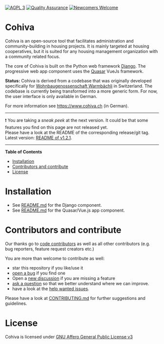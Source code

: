 <!-- for main -->

<!-- [![Download](https://img.shields.io/badge/Download-v0.1.0-%23007ec6)](https://github.com/tegonal/cohiva/releases/tag/v0.1.0) -->
[![AGPL 3](https://img.shields.io/badge/%E2%9A%96-AGPL%203-%230b45a6)](https://www.gnu.org/licenses/agpl-3.0.en.html "License")
[![Quality Assurance](https://github.com/tegonal/cohiva/actions/workflows/quality-assurance.yml/badge.svg?event=push&branch=main)](https://github.com/tegonal/cohiva/actions/workflows/quality-assurance.yml?query=branch%3Amain)
[![Newcomers Welcome](https://img.shields.io/badge/%F0%9F%91%8B-Newcomers%20Welcome-blueviolet)](https://github.com/tegonal/cohiva/issues?q=is%3Aissue+is%3Aopen+label%3A%22good+first+issue%22 "Ask in discussions for help")

<!-- for main end -->
<!-- for release -->
<!--
[![Download](https://img.shields.io/badge/Download-v0.1.0-%23007ec6)](https://github.com/tegonal/cohiva/releases/tag/v0.1.0)
[![AGPL 3](https://img.shields.io/badge/%E2%9A%96-AGPL%203-%230b45a6)](https://www.gnu.org/licenses/agpl-3.0.en.html "License")
[![Newcomers Welcome](https://img.shields.io/badge/%F0%9F%91%8B-Newcomers%20Welcome-blueviolet)](https://github.com/tegonal/cohiva/issues?q=is%3Aissue+is%3Aopen+label%3A%22good+first+issue%22 "Ask in discussions for help")
-->
<!-- for release end -->

# Cohiva

Cohiva is an open-source tool that facilitates administration and community-building in housing projects. It is mainly targeted at housing cooperatives, but it is suited for any housing management organization with a community related focus.

The core of Cohiva is built on the Python web framework <a href="https://www.djangoproject.com/">Django</a>. The progressive web app component uses the <a href="https://quasar.dev/">Quasar</a> VueJs framework.

<b>Status:</b> Cohiva is derived from a codebase that was originally developed specifically for <a href="https://www.warmbaechli.ch">Wohnbaugenossenschaft Warmbächli</a> in Switzerland. The codebase is currently being transformed into a more generic form. For now, the user interface is only available in German.

For more information see https://www.cohiva.ch (in German).

----
❗ You are taking a *sneak peek* at the next version. It could be that some features you find on this page are not
released yet.  
Please have a look at the README of the corresponding release/git tag. Latest
version: [README of v1.2.1](https://github.com/tegonal/cohiva/tree/main/README.md).

---

**Table of Contents**


<!-- - [Documentation](#documentation) -->
- [Installation](#installation)
- [Contributors and contribute](#contributors-and-contribute)
- [License](#license)

# Installation

- See [README.md](django/README.md) for the Django component.
- See [README.md](pwa/README.md) for the Quasar/Vue.js app component.

<!--
# Documentation

No documentation yet.
Use github-pages? <https://tegonal.github.io/cohiva>.
-->

# Contributors and contribute

Our thanks go to [code contributors](https://github.com/tegonal/cohiva/graphs/contributors)
as well as all other contributors (e.g. bug reporters, feature request creators etc.)

You are more than welcome to contribute as well:

- star this repository if you like/use it
- [open a bug](https://github.com/tegonal/cohiva/issues/new?template=bug_report.md) if you find one
- Open a [new discussion](https://github.com/tegonal/cohiva/discussions/new?category=ideas) if you are missing a
  feature
- [ask a question](https://github.com/tegonal/cohiva/discussions/new?category=q-a)
  so that we better understand where we can improve.
- have a look at
  the [help wanted issues](https://github.com/tegonal/cohiva/issues?q=is%3Aissue+is%3Aopen+label%3A%22help+wanted%22).

Please have a look at
[CONTRIBUTING.md](https://github.com/tegonal/cohiva/tree/main/.github/CONTRIBUTING.md)
for further suggestions and guidelines.

# License

Cohiva is licensed under [GNU Affero General Public License v3](https://www.gnu.org/licenses/agpl-3.0.en.html)
